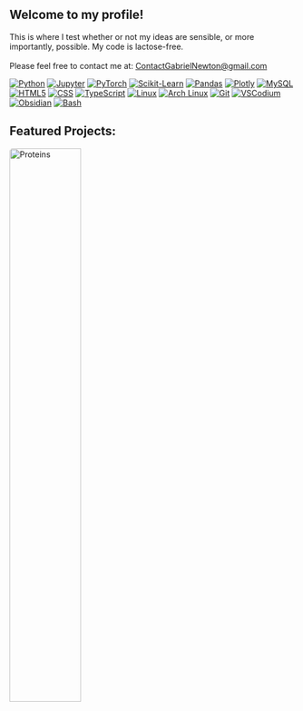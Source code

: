 ## Welcome to my profile!

This is where I test whether or not my ideas are sensible, or more importantly, possible. My code is lactose-free.<br><br>
Please feel free to contact me at: <a href="mailto:ContactGabrielNewton@gmail.com">ContactGabrielNewton@gmail.com</a>

<p>
    <a href="https://docs.python.org/3/"><img src="https://img.shields.io/badge/Python-C06705?style=for-the-badge&logo=python&logoColor=white" alt="Python"/></a>
    <a href="https://jupyter.org/documentation"><img src="https://img.shields.io/badge/Jupyter-C06705?style=for-the-badge&logo=jupyter&logoColor=white" alt="Jupyter"/></a>
    <a href="https://pytorch.org/docs/stable/index.html"><img src="https://img.shields.io/badge/PyTorch-C06705?style=for-the-badge&logo=pytorch&logoColor=white" alt="PyTorch"/></a>
    <a href="https://scikit-learn.org/stable/user_guide.html"><img src="https://img.shields.io/badge/scikit--learn-C06705?style=for-the-badge&logo=scikitlearn&logoColor=white" alt="Scikit-Learn"/></a>
    <a href="https://pandas.pydata.org/docs/"><img src="https://img.shields.io/badge/pandas-C06705?style=for-the-badge&logo=pandas&logoColor=white" alt="Pandas"/></a>
    <a href="https://plotly.com/python/"><img src="https://img.shields.io/badge/Plotly-C06705?style=for-the-badge&logo=plotly&logoColor=white" alt="Plotly"/></a>
    <a href="https://dev.mysql.com/doc/"><img src="https://img.shields.io/badge/MySQL-C06705?style=for-the-badge&logo=mysql&logoColor=white" alt="MySQL"/></a>
    <a href="https://developer.mozilla.org/en-US/docs/Web/HTML"><img src="https://img.shields.io/badge/HTML5-C06705?style=for-the-badge&logo=html5&logoColor=white" alt="HTML5"/></a>
    <a href="https://developer.mozilla.org/en-US/docs/Web/CSS"><img src="https://img.shields.io/badge/CSS-C06705?style=for-the-badge&logo=css" alt="CSS"/></a>
    <a href="https://www.typescriptlang.org/docs/"><img src="https://img.shields.io/badge/TypeScript-C06705?style=for-the-badge&logo=typescript&logoColor=white" alt="TypeScript"/></a>
    <a href="https://wiki.archlinux.org/"><img src="https://img.shields.io/badge/Linux-C06705?style=for-the-badge&logo=linux&logoColor=white" alt="Linux"/></a>
    <a href="https://wiki.archlinux.org/"><img src="https://img.shields.io/badge/Arch_Linux-C06705?style=for-the-badge&logo=archlinux&logoColor=white" alt="Arch Linux"/></a>
    <a href="https://git-scm.com/doc"><img src="https://img.shields.io/badge/git-C06705?style=for-the-badge&logo=git&logoColor=white" alt="Git"/></a>
    <a href="https://vscodium.com/"><img src="https://img.shields.io/badge/VSCodium-C06705?style=for-the-badge&logo=vscodium&logoColor=white" alt="VSCodium"/></a>
    <a href="https://help.obsidian.md/"><img src="https://img.shields.io/badge/Obsidian-C06705?style=for-the-badge&logo=obsidian&logoColor=white" alt="Obsidian"/></a>
    <a href="https://www.gnu.org/software/bash/manual/"><img src="https://img.shields.io/badge/Bash-C06705?style=for-the-badge&logo=gnubash&logoColor=white" alt="Bash"/></a>
</p>

## Featured Projects:
<a href="https://github.com/gabriel-newton/proteins"><img src="https://github.com/user-attachments/assets/f42d615f-b287-48e9-8485-8ea8aa81553a" alt="Proteins" width="50%" style="border-radius:5px;"/></a>
